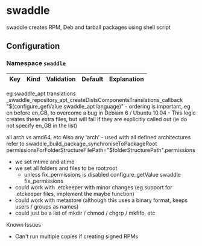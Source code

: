 # swaddle

swaddle creates RPM, Deb and tarball packages using shell script


## Configuration

### Namespace `swaddle`

|Key|Kind|Validation|Default|Explanation|
|---|----|----------|-------|-----------|


eg swaddle_apt translations _swaddle_repository_apt_createDistsComponentsTranslations_callback "$(configure_getValue swaddle_apt language)"
	- ordering is important, eg en before en_GB, to overcome a bug in Debiam 6 / Ubuntu 10.04
	- This logic creates these extra files, but will fail if they are explicitly called out (ie do not specify en_GB in the list)




all arch vs amd64, etc
Also any 'arch' - used with all defined architectures
refer to swaddle_build_package_synchroniseToPackageRoot
permissionsForFolderStructureFilePath="$folderStructurePath".permissions
- we set mtime and atime
- we set all folders and files to be root:root
	- unless fix_permissions is disabled  configure_getValue swaddle fix_permissions
- could work with .etckeeper with minor changes (eg support for .etckeeper files, implement the maybe function)
- could work with metastore (although this uses a binary format, keeps users / groups as names)
- could just be a list of mkdir / chmod / chgrp / mkfifo, etc

Known Issues
* Can't run multiple copies if creating signed RPMs

